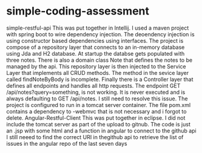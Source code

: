 # simple-coding-assessment
simple-restful-api
This was put together in Intellij. I used a maven project with spring boot to wire dependency injection. The deoendency injection is using constructor based dependencies using interfaces. The project is compose of a repository layer that connects to an in-memory database using Jda and H2 database. At startup the databse gets populated with three notes. There is also a domain class Note that defines the notes to be managed by the api. This repository layer is then injected to the Service Layer that implements all CRUD methods. The method in the sevice layer called findNoteByBody is incomplete. Finally there is a Controller layer that defines all endpoints and handles all http requests. The endpoint GET /api/notes?query=something, is not working. It is never executed and is always defaulting to GET /api/notes. I still need to resolve this issue. The project is configured to run in a tomcat server container. The file pom.xml contains a dependency to -webmvc that is not necessary and i forgot to delete.
Angular-Restful-Client
This was put together in eclipse. I did not include the tomcat server as part of the upload to gitnub.
The code is just an .jsp with some html and a function in angular to connect to the github api
I still neeed to find the correct URI in thegithub api to retrieve the list of issues in the angular repo of the last seven days
